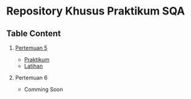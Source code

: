 # Repository Khusus Praktikum SQA

## Table Content
1. [Pertemuan 5](https://github.com/G9Insane/Praktikum-SQA/tree/master/Pertemuan-5)
   
   - [Praktikum](https://github.com/G9Insane/Praktikum-SQA/tree/master/Pertemuan-5/Praktikum-5.md)
   - [Latihan](https://github.com/G9Insane/Praktikum-SQA/tree/master/Pertemuan-5/Latihan-5.md)

2. Pertemuan 6

   - Comming Soon